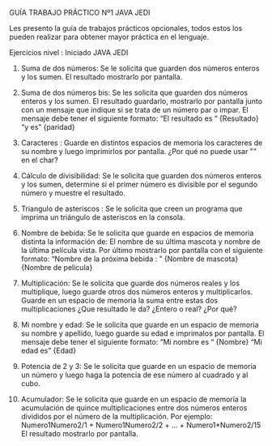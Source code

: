 GUÍA TRABAJO PRÁCTICO Nº1 JAVA JEDI

Les presento la guía de trabajos prácticos opcionales, todos estos los pueden realizar para obtener mayor práctica en el lenguaje.

Ejercicios nivel : Iniciado JAVA JEDI

1. Suma de dos números: Se le solicita que guarden dos números enteros y los sumen. El resultado mostrarlo por pantalla.

2. Suma de dos números bis: Se les solicita que guarden dos números enteros y los sumen. El resultado guardarlo, mostrarlo por pantalla junto con un mensaje que indique si se trata de un número par o impar. El mensaje debe tener el siguiente formato: “El resultado es “ {Resultado} “y es” {paridad}

3. Caracteres : Guarde en distintos espacios de memoria los caracteres de su nombre y luego imprimirlos por pantalla. ¿Por qué no puede usar "" en el char?

4. Cálculo de divisibilidad: Se le solicita que guarden dos números enteros y los sumen, determine si el primer número es divisible por el segundo número y muestre el resultado.

5. Triangulo de asteriscos : Se le solicita que creen un programa que imprima un triángulo de asteriscos en la consola.

6. Nombre de bebida: Se le solicita que guarde en espacios de memoria distinta la información de: El nombre de su última mascota y nombre de la última película vista. Por último mostrarlo por pantalla con el siguiente formato: “Nombre de la próxima bebida : ” {Nombre de mascota} {Nombre de pelicula}

7. Multiplicación: Se le solicita que guarde dos números reales y los multiplique, luego guarde otros dos números enteros y multiplicarlos. Guarde en un espacio de memoria la suma entre estas dos multiplicaciones ¿Que resultado le da? ¿Entero o real? ¿Por qué?

8. Mi nombre y edad: Se le solicita que guarde en un espacio de memoria su nombre y apellido, luego guarde su edad e imprimalos por pantalla. El mensaje debe tener el siguiente formato: “Mi nombre es “ {Nombre} “Mi edad es” {Edad}

9. Potencia de 2 y 3: Se le solicita que guarde en un espacio de memoria un número y luego haga la potencia de ese número al cuadrado y al cubo.

10. Acumulador: Se le solicita que guarde en un espacio de memoria la acumulación de quince multiplicaciones entre dos números enteros divididos por el número de la multiplicación. Por ejemplo: Numero1Numero2/1 + Numero1Numero2/2 + … + Numero1*Numero2/15 El resultado mostrarlo por pantalla.



